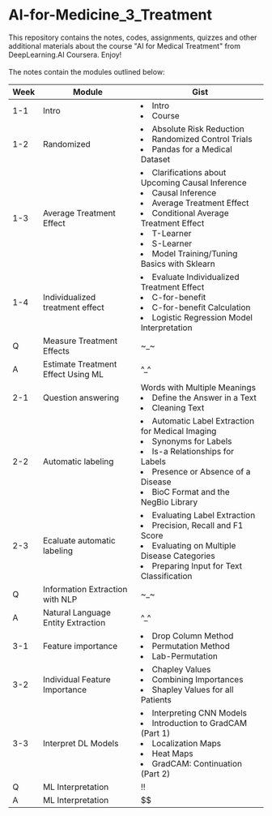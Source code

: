 # AI-for-Medicine_3_Treatment
This repository contains the notes, codes, assignments, quizzes and other additional materials about the course "AI for Medical Treatment" from DeepLearning.AI Coursera. Enjoy!  <br></br>
The notes contain the modules outlined below:<br>

|Week|Module|Gist|
|---|---|---|
|1-1|Intro|<li>Intro</li><li>Course</li>|
|1-2|Randomized|<li>Absolute Risk Reduction</li><li>Randomized Control Trials</li><li>Pandas for a Medical Dataset</li>
|1-3|Average Treatment Effect|<li>Clarifications about Upcoming Causal Inference</li><li>Causal Inference</li><li>Average Treatment Effect</li><li>Conditional Average Treatment Effect</li><li>T-Learner</li><li>S-Learner</li><li>Model Training/Tuning Basics with Sklearn</li>
|1-4|Individualized treatment effect|<li>Evaluate Individualized Treatment Effect</li><li>C-for-benefit</li><li>C-for-benefit Calculation</li><li>Logistic Regression Model Interpretation</li>
|Q|Measure Treatment Effects|~_~|
|A|Estimate Treatment Effect Using ML|^_^|
|2-1|Question answering|Words with Multiple Meanings</li><li>Define the Answer in a Text</li><li>Cleaning Text</li>
|2-2|Automatic labeling|<li>Automatic Label Extraction for Medical Imaging</li><li>Synonyms for Labels</li><li>Is-a Relationships for Labels</li><li>Presence or Absence of a Disease</li><li>BioC Format and the NegBio Library</li>
|2-3|Ecaluate automatic labeling|<li>Evaluating Label Extraction</li><li>Precision, Recall and F1 Score</li><li>Evaluating on Multiple Disease Categories</li><li>Preparing Input for Text Classification</li>
|Q|Information Extraction with NLP|~_~|
|A|Natural Language Entity Extraction|^_^|
|3-1|Feature importance|<li>Drop Column Method</li><li>Permutation Method</li><li>Lab-Permutation</li>
|3-2|Individual Feature Importance|<li>Chapley Values</li><li>Combining Importances</li><li>Shapley Values for all Patients</li>
|3-3|Interpret DL Models|<li>Interpreting CNN Models</li><li>Introduction to GradCAM (Part 1)</li><li>Localization Maps</li><li>Heat Maps</li><li>GradCAM: Continuation (Part 2)</li>
|Q|ML Interpretation|!!|
|A|ML Interpretation|$$|

